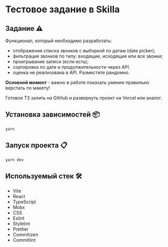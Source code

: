 # Тестовое задание в Skilla

## Задание ⚠️
Функционал, который необходимо разработать: 
- отображение списка звонков с выборкой по датам (date picker); 
- фильтрация звонков по типу: входящие, исходящие или все звонки;
- проигрывание записи (если есть); 
- сортировка по дате и продолжительности через API. 
- оценка не реализована в API. Разместите рандомно.

**Основной момент** - важно в работе показать умение правильно верстать по макету!

Готовое ТЗ залить на GitHub и развернуть проект на Vercel или аналог.

## Установка зависимостей 📦

```
yarn
```

## Запуск проекта 📋

```
yarn dev
```

## Используемый стек 🛠

- Vite
- React
- TypeScript
- Mobx
- CSS
- Eslint
- Stylelint
- Prettier
- Commitizen
- Commitlint